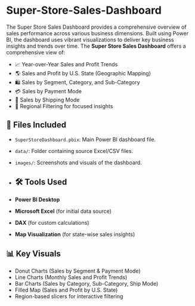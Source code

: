 # Super-Store-Sales-Dashboard
The Super Store Sales Dashboard provides a comprehensive overview of sales performance across various business dimensions. Built using Power BI, the dashboard uses vibrant visualizations to deliver key business insights and trends over time.
The **Super Store Sales Dashboard** offers a comprehensive view of:

- 📈 Year-over-Year Sales and Profit Trends
- 🌎 Sales and Profit by U.S. State (Geographic Mapping)
- 🛍️ Sales by Segment, Category, and Sub-Category
- 💳 Sales by Payment Mode
- 🚚 Sales by Shipping Mode
- 📍 Regional Filtering for focused insights
## 📂 Files Included

- `SuperStoreDashboard.pbix`: Main Power BI dashboard file.
- `data/`: Folder containing source Excel/CSV files.
- `images/`: Screenshots and visuals of the dashboard.
- ## 🛠️ Tools Used

- **Power BI Desktop**
- **Microsoft Excel** (for initial data source)
- **DAX** (for custom calculations)
- **Map Visualization** (for state-wise sales insights)

## 📊 Key Visuals

- Donut Charts (Sales by Segment & Payment Mode)
- Line Charts (Monthly Sales and Profit Trends)
- Bar Charts (Sales by Category, Sub-Category, Ship Mode)
- Filled Map (Sales and Profit by U.S. State)
- Region-based slicers for interactive filtering
